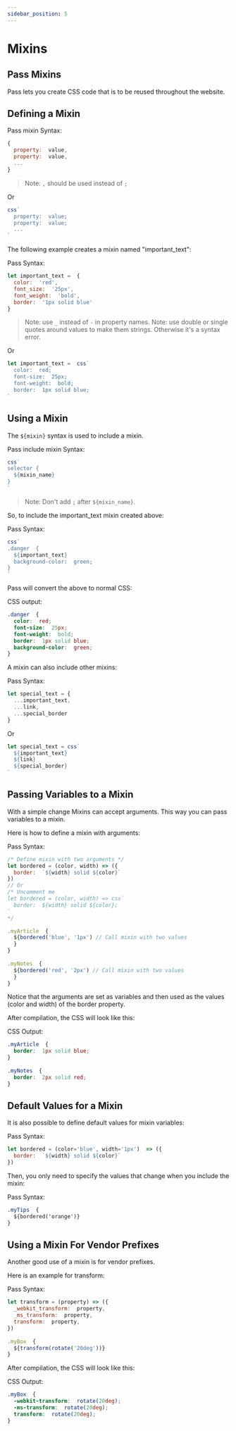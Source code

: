 ```yaml
---
sidebar_position: 5
---
```

# Mixins

## Pass Mixins

Pass lets you create CSS code that is to be reused throughout the website.

## Defining a Mixin

Pass mixin Syntax:
```js
{  
  property:  value, 
  property:  value,
  ...  
}
```
> Note: `,` should be used instead of `;`

Or

```js
css`  
  property:  value;
  property:  value;
  ...
`
```
The following example creates a mixin named "important_text":

Pass Syntax:
```js
let important_text =  {  
  color:  'red',
  font_size:  '25px',
  font_weight:  'bold',
  border:  '1px solid blue'
}
```
> Note: use `_` instead of `-` in property names.
> Note: use double or single quotes around values to make them strings. Otherwise it's a syntax error.

 Or
```js
let important_text =  css`  
  color:  red;
  font-size:  25px;
  font-weight:  bold;
  border:  1px solid blue;
`
```

## Using a Mixin

The  `${mixin}`  syntax is used to include a mixin.

Pass include mixin Syntax:
```js
css`
selector {  
  ${mixin_name}
}
`
```
> Note: Don't add `;` after `${mixin_name}`.

So, to include the important_text mixin created above:

Pass Syntax:
```js
css`
.danger  {  
  ${important_text}  
  background-color:  green;  
}
`
```
  
Pass will convert the above to normal CSS:

CSS output:
```css
.danger  {  
  color:  red;  
  font-size:  25px;  
  font-weight:  bold;  
  border:  1px solid blue;  
  background-color:  green;  
}
```

A mixin can also include other mixins:

Pass Syntax:
```js
let special_text = {  
  ...important_text, 
  ...link, 
  ...special_border
}
```
Or
```js
let special_text = css` 
  ${important_text}
  ${link} 
  ${special_border}
`
```
  
## Passing Variables to a Mixin

With a simple change Mixins can accept arguments. This way you can pass variables to a mixin.

Here is how to define a mixin with arguments:

Pass Syntax:
```js
/* Define mixin with two arguments */  
let bordered = (color, width) => ({  
  border:  `${width} solid ${color}`
})  
// Or
/* Uncomment me
let bordered = (color, width) => css`  
  border:  ${width} solid ${color};
`
*/

.myArticle  {  
  ${bordered('blue', '1px') // Call mixin with two values
  }  
}  
  
.myNotes  {  
  ${bordered('red', '2px') // Call mixin with two values  
  }
}
```
  
Notice that the arguments are set as variables and then used as the values (color and width) of the border property.

After compilation, the CSS will look like this:

CSS Output:
```css
.myArticle  {  
  border:  1px solid blue;  
}  
  
.myNotes  {  
  border:  2px solid red;  
}
```

## Default Values for a Mixin

It is also possible to define default values for mixin variables:

Pass Syntax:
```js
let bordered = (color='blue', width='1px')  => ({  
  border:  `${width} solid ${color}`  
})
```
  
Then, you only need to specify the values that change when you include the mixin:

Pass Syntax:
```css
.myTips  {  
  ${bordered('orange')} 
}
```
  
## Using a Mixin For Vendor Prefixes

Another good use of a mixin is for vendor prefixes.

Here is an example for transform:

Pass Syntax:
```js
let transform = (property) => ({  
  _webkit_transform:  property, 
  _ms_transform:  property,
  transform:  property,
})
  
.myBox  {  
  ${transform(rotate('20deg'))}
}
```
  

After compilation, the CSS will look like this:

CSS Output:
```css
.myBox  {  
  -webkit-transform:  rotate(20deg);  
  -ms-transform:  rotate(20deg);  
  transform:  rotate(20deg);  
}
```
